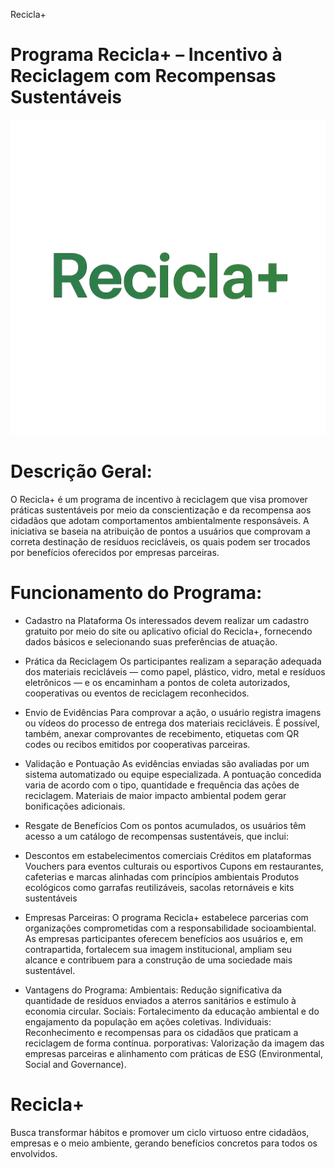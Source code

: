 Recicla+
# Programa Recicla+ – Incentivo à Reciclagem com Recompensas Sustentáveis

![demo](assets/img/logo.png)


# Descrição Geral:
O Recicla+ é um programa de incentivo à reciclagem que visa promover práticas sustentáveis por meio da conscientização e da recompensa aos cidadãos que adotam comportamentos ambientalmente responsáveis. A iniciativa se baseia na atribuição de pontos a usuários que comprovam a correta destinação de resíduos recicláveis, os quais podem ser trocados por benefícios oferecidos por empresas parceiras.

# Funcionamento do Programa:

* Cadastro na Plataforma
Os interessados devem realizar um cadastro gratuito por meio do site ou aplicativo oficial do Recicla+, fornecendo dados básicos e selecionando suas preferências de atuação.

* Prática da Reciclagem
Os participantes realizam a separação adequada dos materiais recicláveis — como papel, plástico, vidro, metal e resíduos eletrônicos — e os encaminham a pontos de coleta autorizados, cooperativas ou eventos de reciclagem reconhecidos.

* Envio de Evidências
Para comprovar a ação, o usuário registra imagens ou vídeos do processo de entrega dos materiais recicláveis. É possível, também, anexar comprovantes de recebimento, etiquetas com QR codes ou recibos emitidos por cooperativas parceiras.

* Validação e Pontuação
As evidências enviadas são avaliadas por um sistema automatizado ou equipe especializada. A pontuação concedida varia de acordo com o tipo, quantidade e frequência das ações de reciclagem. Materiais de maior impacto ambiental podem gerar bonificações adicionais.

* Resgate de Benefícios
Com os pontos acumulados, os usuários têm acesso a um catálogo de recompensas sustentáveis, que inclui:

* Descontos em estabelecimentos comerciais
Créditos em plataformas
Vouchers para eventos culturais ou esportivos
Cupons em restaurantes, cafeterias e marcas alinhadas com princípios ambientais
Produtos ecológicos como garrafas reutilizáveis, sacolas retornáveis e kits sustentáveis

* Empresas Parceiras:
O programa Recicla+ estabelece parcerias com organizações comprometidas com a responsabilidade socioambiental. As empresas participantes oferecem benefícios aos usuários e, em contrapartida, fortalecem sua imagem institucional, ampliam seu alcance e contribuem para a construção de uma sociedade mais sustentável.

* Vantagens do Programa:
Ambientais: Redução significativa da quantidade de resíduos enviados a aterros sanitários e estímulo à economia circular.
Sociais: Fortalecimento da educação ambiental e do engajamento da população em ações coletivas.
Individuais: Reconhecimento e recompensas para os cidadãos que praticam a reciclagem de forma contínua.
porporativas: Valorização da imagem das empresas parceiras e alinhamento com práticas de ESG (Environmental, Social and Governance).

# Recicla+ 
Busca transformar hábitos e promover um ciclo virtuoso entre cidadãos, empresas e o meio ambiente, gerando benefícios concretos para todos os envolvidos.

